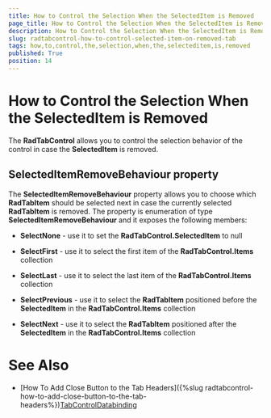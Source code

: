 ```yaml
---
title: How to Control the Selection When the SelectedItem is Removed
page_title: How to Control the Selection When the SelectedItem is Removed
description: How to Control the Selection When the SelectedItem is Removed
slug: radtabcontrol-how-to-control-selected-item-on-removed-tab
tags: how,to,control,the,selection,when,the,selecteditem,is,removed
published: True
position: 14
---
```


# How to Control the Selection When the SelectedItem is Removed



The __RadTabControl__ allows you to control the selection behavior of the control in case the
      __SelectedItem__ is removed. 

## SelectedItemRemoveBehaviour property

The __SelectedItemRemoveBehaviour__ property allows you to choose which __RadTabItem__ 
        should be selected next in case the currently selected __RadTabItem__ is removed. The property is enumeration of
        type __SelectedItemRemoveBehaviour__ and it exposes the following members:

* __SelectNone__ - use it to set the __RadTabControl.SelectedItem__ to null 

* __SelectFirst__ - use it to select the first item of the __RadTabControl.Items__ 
            collection

* __SelectLast__ - use it to select the last item of the __RadTabControl.Items__ 
            collection

* __SelectPrevious__ - use it to select the __RadTabItem__ positioned before the 
            __SelectedItem__ in the __RadTabControl.Items__ collection

* __SelectNext__ - use it to select the __RadTabItem__ positioned after the 
            __SelectedItem__ in the __RadTabControl.Items__ collection

# See Also

 * [How To Add Close Button to the Tab Headers]({%slug radtabcontrol-how-to-add-close-button-to-the-tab-headers%})[TabControlDatabinding](http://demos.telerik.com/silverlight/#TabControl/Databinding)
